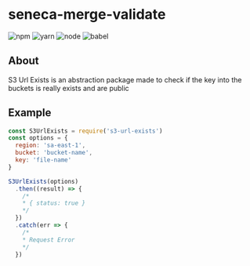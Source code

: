 # seneca-merge-validate

![npm](https://img.shields.io/badge/npm-v5.6.1-blue.svg) ![yarn](https://img.shields.io/badge/yarn-v1.3.2-blue.svg) ![node](https://img.shields.io/badge/node-v8.9.0-brightgreen.svg) ![babel](https://img.shields.io/badge/babel-v6.26.0-red.svg)

## About

S3 Url Exists is an abstraction package made to check if the key into the buckets is really exists and are public

## Example
```js
const S3UrlExists = require('s3-url-exists')
const options = {
  region: 'sa-east-1',
  bucket: 'bucket-name',
  key: 'file-name'
}

S3UrlExists(options)
  .then((result) => {
    /*
    * { status: true }
    */
  })
  .catch(err => {
    /*
    * Request Error
    */
  })
```